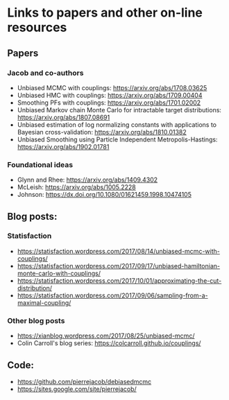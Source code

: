 # Links to papers and other on-line resources

## Papers

### Jacob and co-authors

* Unbiased MCMC with couplings: https://arxiv.org/abs/1708.03625
* Unbiased HMC with couplings: https://arxiv.org/abs/1709.00404
* Smoothing PFs with couplings: https://arxiv.org/abs/1701.02002
* Unbiased Markov chain Monte Carlo for intractable target distributions: https://arxiv.org/abs/1807.08691
* Unbiased estimation of log normalizing constants with applications to Bayesian cross-validation: https://arxiv.org/abs/1810.01382
* Unbiased Smoothing using Particle Independent Metropolis-Hastings: https://arxiv.org/abs/1902.01781

### Foundational ideas

* Glynn and Rhee: https://arxiv.org/abs/1409.4302
* McLeish: https://arxiv.org/abs/1005.2228
* Johnson: https://dx.doi.org/10.1080/01621459.1998.10474105

## Blog posts:

### Statisfaction

* https://statisfaction.wordpress.com/2017/08/14/unbiased-mcmc-with-couplings/
* https://statisfaction.wordpress.com/2017/09/17/unbiased-hamiltonian-monte-carlo-with-couplings/
* https://statisfaction.wordpress.com/2017/10/01/approximating-the-cut-distribution/
* https://statisfaction.wordpress.com/2017/09/06/sampling-from-a-maximal-coupling/

### Other blog posts

* https://xianblog.wordpress.com/2017/08/25/unbiased-mcmc/
* Colin Carroll's blog series: https://colcarroll.github.io/couplings/

## Code:

* https://github.com/pierrejacob/debiasedmcmc
* https://sites.google.com/site/pierrejacob/

